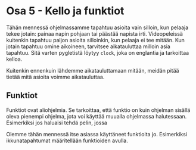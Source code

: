 # Osa 5 - Kello ja funktiot

Tähän mennessä ohjelmassamme tapahtuu asioita vain silloin, kun pelaaja tekee jotain: painaa napin pohjaan tai päästää napista irti. Videopeleissä kuitenkin tapahtuu paljon asioita silloinkin, kun pelaaja ei tee mitään. Kun jotain tapahtuu omine aikoineen, tarvitsee aikatauluttaa milloin asia tapahtuu. Sitä varten pygletistä löytyy `clock`, joka on englantia ja tarkoittaa kelloa.

Kuitenkin ennenkuin lähdemme aikatauluttamaan mitään, meidän pitää tietää mitä asioita voimme aikatauluttaa.

## Funktiot

Funktiot ovat aliohjelmia. Se tarkoittaa, että funktio on kuin ohjelman sisällä oleva pienempi ohjelma, jota voi käyttää muualla ohjelmassa halutessaan. Esimerkiksi jos haluaisi tehdä pelin, jossa 

Olemme tähän mennessä itse asiassa käyttäneet funktioita jo. Esimerkiksi ikkunatapahtumat määritellään funktioiden avulla.